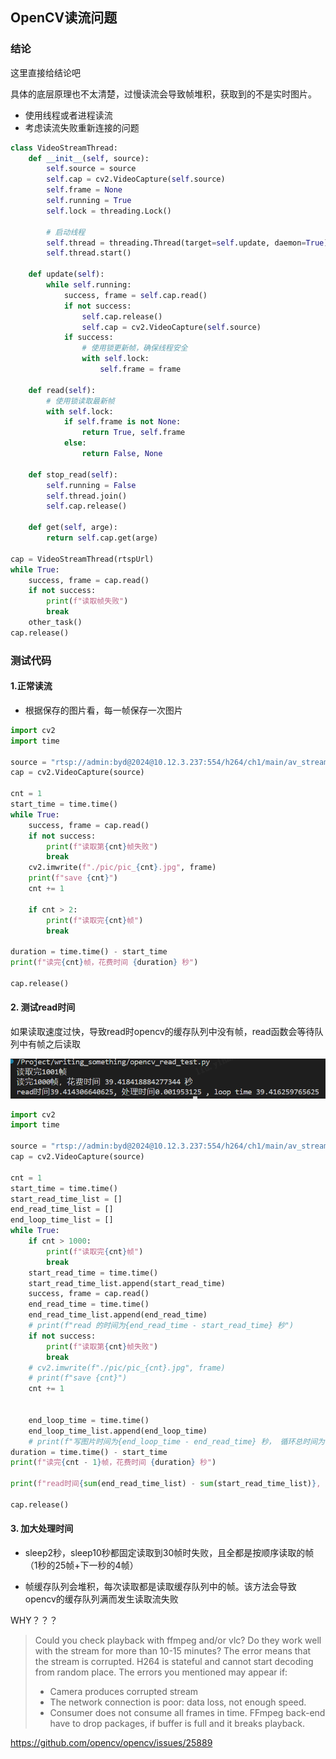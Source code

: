 

## OpenCV读流问题

### 结论
这里直接给结论吧

具体的底层原理也不太清楚，过慢读流会导致帧堆积，获取到的不是实时图片。

- 使用线程或者进程读流
- 考虑读流失败重新连接的问题

```python
class VideoStreamThread:
    def __init__(self, source):
        self.source = source
        self.cap = cv2.VideoCapture(self.source)
        self.frame = None
        self.running = True
        self.lock = threading.Lock()

        # 启动线程
        self.thread = threading.Thread(target=self.update, daemon=True)
        self.thread.start()

    def update(self):
        while self.running:
            success, frame = self.cap.read()
            if not success:
                self.cap.release()
                self.cap = cv2.VideoCapture(self.source)
            if success:
                # 使用锁更新帧，确保线程安全
                with self.lock:
                    self.frame = frame

    def read(self):
        # 使用锁读取最新帧
        with self.lock:
            if self.frame is not None:
                return True, self.frame
            else:
                return False, None

    def stop_read(self):
        self.running = False
        self.thread.join()
        self.cap.release()
    
    def get(self, arge):
        return self.cap.get(arge)
    
cap = VideoStreamThread(rtspUrl)
while True:
    success, frame = cap.read()
    if not success:
        print(f"读取帧失败")
        break
   	other_task()
cap.release()
```


### 测试代码

#### 1.正常读流

- 根据保存的图片看，每一帧保存一次图片

```python
import cv2
import time

source = "rtsp://admin:byd@2024@10.12.3.237:554/h264/ch1/main/av_stream"
cap = cv2.VideoCapture(source)

cnt = 1
start_time = time.time()
while True:
    success, frame = cap.read()
    if not success:
        print(f"读取第{cnt}帧失败")
        break
    cv2.imwrite(f"./pic/pic_{cnt}.jpg", frame)
    print(f"save {cnt}")
    cnt += 1

    if cnt > 2:
        print(f"读取完{cnt}帧")
        break

duration = time.time() - start_time
print(f"读完{cnt}帧，花费时间 {duration} 秒")

cap.release()

```

#### 2. 测试read时间

如果读取速度过快，导致read时opencv的缓存队列中没有帧，read函数会等待队列中有帧之后读取

![1737167337630](opencv读流问题.assets/1737167337630.png)


```python
import cv2
import time

source = "rtsp://admin:byd@2024@10.12.3.237:554/h264/ch1/main/av_stream"
cap = cv2.VideoCapture(source)

cnt = 1
start_time = time.time()
start_read_time_list = []
end_read_time_list = []
end_loop_time_list = []
while True:
    if cnt > 1000:
        print(f"读取完{cnt}帧")
        break
    start_read_time = time.time()
    start_read_time_list.append(start_read_time)
    success, frame = cap.read()
    end_read_time = time.time()
    end_read_time_list.append(end_read_time)
    # print(f"read 的时间为{end_read_time - start_read_time} 秒")
    if not success:
        print(f"读取第{cnt}帧失败")
        break
    # cv2.imwrite(f"./pic/pic_{cnt}.jpg", frame)
    # print(f"save {cnt}")
    cnt += 1

    
    end_loop_time = time.time()
    end_loop_time_list.append(end_loop_time)
    # print(f"写图片时间为{end_loop_time - end_read_time} 秒， 循环总时间为{end_loop_time - start_read_time} 秒")
duration = time.time() - start_time
print(f"读完{cnt - 1}帧，花费时间 {duration} 秒")

print(f"read时间{sum(end_read_time_list) - sum(start_read_time_list)}, 处理时间{sum(end_loop_time_list) - sum(end_read_time_list)} , loop time {sum(end_loop_time_list) - sum(start_read_time_list)}")

cap.release()

```

#### 3. 加大处理时间

- sleep2秒，sleep10秒都固定读取到30帧时失败，且全都是按顺序读取的帧（1秒的25帧+下一秒的4帧）

-  帧缓存队列会堆积，每次读取都是读取缓存队列中的帧。该方法会导致opencv的缓存队列满而发生读取流失败

WHY？？？

> Could you check playback with ffmpeg and/or vlc? Do they work well with the stream for more than 10-15 minutes? The error means that the stream is corrupted. H264 is stateful and cannot start decoding from random place. The errors you mentioned may appear if:
>
> - Camera produces corrupted stream
> - The network connection is poor: data loss, not enough speed.
> - Consumer does not consume all frames in time. FFmpeg back-end have to drop packages, if buffer is full and it breaks playback.

https://github.com/opencv/opencv/issues/25889